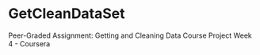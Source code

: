 # GetCleanDataSet
Peer-Graded Assignment: Getting and Cleaning Data Course Project Week 4 - Coursera
